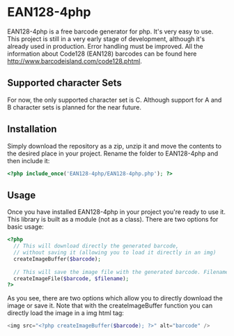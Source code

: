 EAN128-4php
===========

EAN128-4php is a free barcode generator for php. It's very easy to use. This project is still in a very early stage of 
development, although it's already used in production. Error handling must be improved. All the information about Code128 
(EAN128) barcodes can be found here http://www.barcodeisland.com/code128.phtml.

Supported character Sets
------------------------

For now, the only supported character set is C. Although support for A and B character sets is planned for the near future.

Installation
-----------

Simply download the repository as a zip, unzip it and move the contents to the desired place in your project. Rename the folder 
to EAN128-4php and then include it:

```php
<?php include_once('EAN128-4php/EAN128-4php.php'); ?>
```

Usage
-----

Once you have installed EAN128-4php in your project you're ready to use it. This library is built as a module (not as a class). 
There are two options for basic usage:

```php
<?php
  // This will download directly the generated barcode, 
  // without saving it (allowing you to load it directly in an img)
  createImageBuffer($barcode);
  
  // This will save the image file with the generated barcode. Filename is specified
  createImageFile($barcode, $filename);
?>
```

As you see, there are two options which allow you to directly download the image or save it. Note that with the createImageBuffer 
function you can directly load the image in a img html tag:

```php
<img src="<?php createImageBuffer($barcode); ?>" alt="barcode" />
```